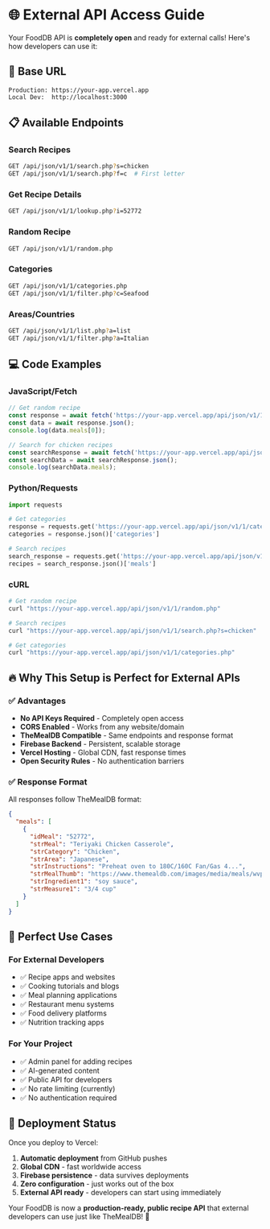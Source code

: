 # 🌐 External API Access Guide

Your FoodDB API is **completely open** and ready for external calls! Here's how developers can use it:

## 🚀 **Base URL**
```
Production: https://your-app.vercel.app
Local Dev:  http://localhost:3000
```

## 📋 **Available Endpoints**

### **Search Recipes**
```bash
GET /api/json/v1/1/search.php?s=chicken
GET /api/json/v1/1/search.php?f=c  # First letter
```

### **Get Recipe Details**
```bash
GET /api/json/v1/1/lookup.php?i=52772
```

### **Random Recipe**
```bash
GET /api/json/v1/1/random.php
```

### **Categories**
```bash
GET /api/json/v1/1/categories.php
GET /api/json/v1/1/filter.php?c=Seafood
```

### **Areas/Countries**
```bash
GET /api/json/v1/1/list.php?a=list
GET /api/json/v1/1/filter.php?a=Italian
```

## 💻 **Code Examples**

### **JavaScript/Fetch**
```javascript
// Get random recipe
const response = await fetch('https://your-app.vercel.app/api/json/v1/1/random.php');
const data = await response.json();
console.log(data.meals[0]);

// Search for chicken recipes
const searchResponse = await fetch('https://your-app.vercel.app/api/json/v1/1/search.php?s=chicken');
const searchData = await searchResponse.json();
console.log(searchData.meals);
```

### **Python/Requests**
```python
import requests

# Get categories
response = requests.get('https://your-app.vercel.app/api/json/v1/1/categories.php')
categories = response.json()['categories']

# Search recipes
search_response = requests.get('https://your-app.vercel.app/api/json/v1/1/search.php?s=pasta')
recipes = search_response.json()['meals']
```

### **cURL**
```bash
# Get random recipe
curl "https://your-app.vercel.app/api/json/v1/1/random.php"

# Search recipes
curl "https://your-app.vercel.app/api/json/v1/1/search.php?s=chicken"

# Get categories
curl "https://your-app.vercel.app/api/json/v1/1/categories.php"
```

## 🔥 **Why This Setup is Perfect for External APIs**

### **✅ Advantages**
- **No API Keys Required** - Completely open access
- **CORS Enabled** - Works from any website/domain
- **TheMealDB Compatible** - Same endpoints and response format
- **Firebase Backend** - Persistent, scalable storage
- **Vercel Hosting** - Global CDN, fast response times
- **Open Security Rules** - No authentication barriers

### **✅ Response Format**
All responses follow TheMealDB format:
```json
{
  "meals": [
    {
      "idMeal": "52772",
      "strMeal": "Teriyaki Chicken Casserole",
      "strCategory": "Chicken",
      "strArea": "Japanese",
      "strInstructions": "Preheat oven to 180C/160C Fan/Gas 4...",
      "strMealThumb": "https://www.themealdb.com/images/media/meals/wvpsxx1468256321.jpg",
      "strIngredient1": "soy sauce",
      "strMeasure1": "3/4 cup"
    }
  ]
}
```

## 🎯 **Perfect Use Cases**

### **For External Developers**
- ✅ Recipe apps and websites
- ✅ Cooking tutorials and blogs  
- ✅ Meal planning applications
- ✅ Restaurant menu systems
- ✅ Food delivery platforms
- ✅ Nutrition tracking apps

### **For Your Project**
- ✅ Admin panel for adding recipes
- ✅ AI-generated content
- ✅ Public API for developers
- ✅ No rate limiting (currently)
- ✅ No authentication required

## 🚀 **Deployment Status**

Once you deploy to Vercel:
1. **Automatic deployment** from GitHub pushes
2. **Global CDN** - fast worldwide access
3. **Firebase persistence** - data survives deployments  
4. **Zero configuration** - just works out of the box
5. **External API ready** - developers can start using immediately

Your FoodDB is now a **production-ready, public recipe API** that external developers can use just like TheMealDB! 🎉
